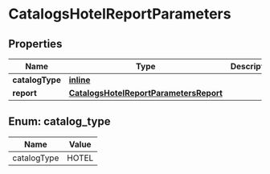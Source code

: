 
# CatalogsHotelReportParameters

## Properties
| Name | Type | Description | Notes |
| ------------ | ------------- | ------------- | ------------- |
| **catalogType** | [**inline**](#CatalogType) |  |  |
| **report** | [**CatalogsHotelReportParametersReport**](CatalogsHotelReportParametersReport.md) |  |  |


<a id="CatalogType"></a>
## Enum: catalog_type
| Name | Value |
| ---- | ----- |
| catalogType | HOTEL |



